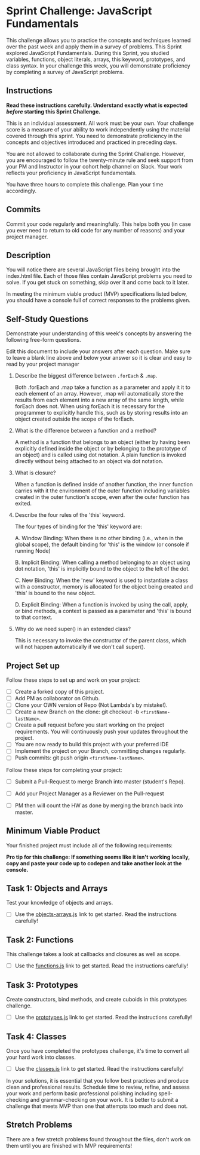 # Sprint Challenge: JavaScript Fundamentals

This challenge allows you to practice the concepts and techniques learned over the past week and apply them in a survey of problems. This Sprint explored JavaScript Fundamentals. During this Sprint, you studied variables, functions, object literals, arrays, this keyword, prototypes, and class syntax. In your challenge this week, you will demonstrate proficiency by completing a survey of JavaScript problems.

## Instructions

**Read these instructions carefully. Understand exactly what is expected _before_ starting this Sprint Challenge.**

This is an individual assessment. All work must be your own. Your challenge score is a measure of your ability to work independently using the material covered through this sprint. You need to demonstrate proficiency in the concepts and objectives introduced and practiced in preceding days.

You are not allowed to collaborate during the Sprint Challenge. However, you are encouraged to follow the twenty-minute rule and seek support from your PM and Instructor in your cohort help channel on Slack. Your work reflects your proficiency in JavaScript fundamentals.

You have three hours to complete this challenge. Plan your time accordingly.

## Commits

Commit your code regularly and meaningfully. This helps both you (in case you ever need to return to old code for any number of reasons) and your project manager.

## Description

You will notice there are several JavaScript files being brought into the index.html file.  Each of those files contain JavaScript problems you need to solve.  If you get stuck on something, skip over it and come back to it later.

In meeting the minimum viable product (MVP) specifications listed below, you should have a console full of correct responses to the problems given.

## Self-Study Questions

Demonstrate your understanding of this week's concepts by answering the following free-form questions.

Edit this document to include your answers after each question. Make sure to leave a blank line above and below your answer so it is clear and easy to read by your project manager

1. Describe the biggest difference between `.forEach` & `.map`.

    Both .forEach and .map take a function as a parameter and apply it
    it to each element of an array.  However, .map will automatically
    store the results from each element into a new array of the same
    length, while forEach does not.  When using forEach it is necessary
    for the programmer to explicitly handle this, such as by storing results
    into an object created outside the scope of the forEach.

2. What is the difference between a function and a method?

    A method is a function that belongs to an object (either by having
    been explicitly defined inside the object or by belonging to the
    prototype of an object) and is called using dot notation.  A plain
    function is invoked directly without being attached to an object via
    dot notation.

3. What is closure?

    When a function is defined inside of another function, the inner
    function carries with it the environment of the outer function
    including variables created in the outer function's scope, even
    after the outer function has exited.

4. Describe the four rules of the 'this' keyword.

    The four types of binding for the 'this' keyword are:

    A. Window Binding:  When there is no other binding (i.e., when in the global scope),
    the default binding for 'this' is the window (or console if running Node)

    B. Implicit Binding:  When calling a method belonging to an object using dot notation,
    'this' is implicitly bound to the object to the left of the dot.

    C. New Binding:  When the 'new' keyword is used to instantiate a class with a constructor,
    memory is allocated for the object being created and 'this' is bound to the new object.

    D. Explicit Binding:  When a function is invoked by using the call, apply, or bind methods,
    a context is passed as a parameter and 'this' is bound to that context.

5. Why do we need super() in an extended class?

    This is necessary to invoke the constructor of the parent class,
    which will not happen automatically if we don't call super().


## Project Set up

Follow these steps to set up and work on your project:

- [ ] Create a forked copy of this project.
- [ ] Add PM as collaborator on Github.
- [ ] Clone your OWN version of Repo (Not Lambda's by mistake!).
- [ ] Create a new Branch on the clone: git checkout -b `<firstName-lastName>`.
- [ ] Create a pull request before you start working on the project requirements.  You will continuously push your updates throughout the project.
- [ ] You are now ready to build this project with your preferred IDE
- [ ] Implement the project on your Branch, committing changes regularly.
- [ ] Push commits: git push origin `<firstName-lastName>`.

Follow these steps for completing your project:

- [ ] Submit a Pull-Request to merge <firstName-lastName> Branch into master (student's  Repo).
- [ ] Add your Project Manager as a Reviewer on the Pull-request
- [ ] PM then will count the HW as done by  merging the branch back into master.


## Minimum Viable Product

Your finished project must include all of the following requirements:

**Pro tip for this challenge: If something seems like it isn't working locally, copy and paste your code up to codepen and take another look at the console.**

## Task 1: Objects and Arrays
Test your knowledge of objects and arrays. 
* [ ] Use the [objects-arrays.js](challenges/objects-arrays.js) link to get started.  Read the instructions carefully!

## Task 2: Functions
This challenge takes a look at callbacks and closures as well as scope. 
* [ ] Use the [functions.js](challenges/functions.js) link to get started. Read the instructions carefully!

## Task 3: Prototypes
Create constructors, bind methods, and create cuboids in this prototypes challenge.
* [ ] Use the [prototypes.js](challenges/prototypes.js) link to get started. Read the instructions carefully!

## Task 4: Classes
Once you have completed the prototypes challenge, it's time to convert all your hard work into classes.
* [ ] Use the [classes.js](challenges/classes.js) link to get started. Read the instructions carefully!

In your solutions, it is essential that you follow best practices and produce clean and professional results. Schedule time to review, refine, and assess your work and perform basic professional polishing including spell-checking and grammar-checking on your work. It is better to submit a challenge that meets MVP than one that attempts too much and does not.

## Stretch Problems

There are a few stretch problems found throughout the files, don't work on them until you are finished with MVP requirements!
